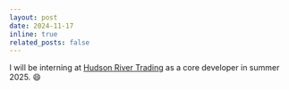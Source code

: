 ```yaml
---
layout: post
date: 2024-11-17
inline: true
related_posts: false
---
```


I will be interning at [Hudson River Trading](https://www.hudsonrivertrading.com/) as a core developer 
in summer 2025. :smile:
